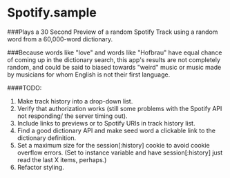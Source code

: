 # Spotify.sample

###Plays a 30 Second Preview of a random Spotify Track using a random word from a 60,000-word dictionary.

###Because words like "love" and words like "Hofbrau" have equal chance of coming up in the dictionary search, this app's results are not completely random, and could be said to biased towards "weird" music or music made by musicians for whom English is not their first language.

####TODO:
1. Make track history into a drop-down list. 
2. Verify that authorization works (still some problems with the Spotify API not responding/ the server timing out).
3. Include links to previews or to Spotify URIs in track history list.
4. Find a good dictionary API and make seed word a clickable link to the dictionary definition. 
5. Set a maximum size for the session[:history] cookie to avoid cookie overflow errors. (Set to instance variable and have session[:history] just read the last X items, perhaps.)
6. Refactor styling.